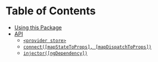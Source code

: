 # Table of Contents

- [Using this Package](usage.md#usage)
- [API](api.md#api)
  - [`<provider store>`](api.md#provider-store)
  - [`connect([mapStateToProps], [mapDispatchToProps])`](api.md#connectmapstatetoprops-mapdispatchtoprops-mergeprops-options)
  - [`injector([ngDependency])`](api.md#connectmapstatetoprops-mapdispatchtoprops-mergeprops-options)
